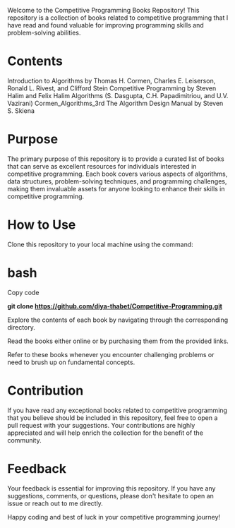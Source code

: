 Welcome to the Competitive Programming Books Repository! This repository is a collection of books related to competitive programming that I have read and found valuable for improving programming skills and problem-solving abilities.

# Contents

Introduction to Algorithms by Thomas H. Cormen, Charles E. Leiserson, Ronald L. Rivest, and Clifford Stein
Competitive Programming by Steven Halim and Felix Halim
Algorithms (S. Dasgupta, C.H.  Papadimitriou, and U.V. Vazirani)
Cormen_Algorithms_3rd
The Algorithm Design Manual by Steven S. Skiena


# Purpose
The primary purpose of this repository is to provide a curated list of books that can serve as excellent resources for individuals interested in competitive programming. Each book covers various aspects of algorithms, data structures, problem-solving techniques, and programming challenges, making them invaluable assets for anyone looking to enhance their skills in competitive programming.

# How to Use
Clone this repository to your local machine using the command:

# bash
Copy code

**git clone https://github.com/diya-thabet/Competitive-Programming.git**

Explore the contents of each book by navigating through the corresponding directory.

Read the books either online or by purchasing them from the provided links.

Refer to these books whenever you encounter challenging problems or need to brush up on fundamental concepts.

# Contribution
If you have read any exceptional books related to competitive programming that you believe should be included in this repository, feel free to open a pull request with your suggestions. Your contributions are highly appreciated and will help enrich the collection for the benefit of the community.

# Feedback
Your feedback is essential for improving this repository. If you have any suggestions, comments, or questions, please don't hesitate to open an issue or reach out to me directly.

Happy coding and best of luck in your competitive programming journey!

